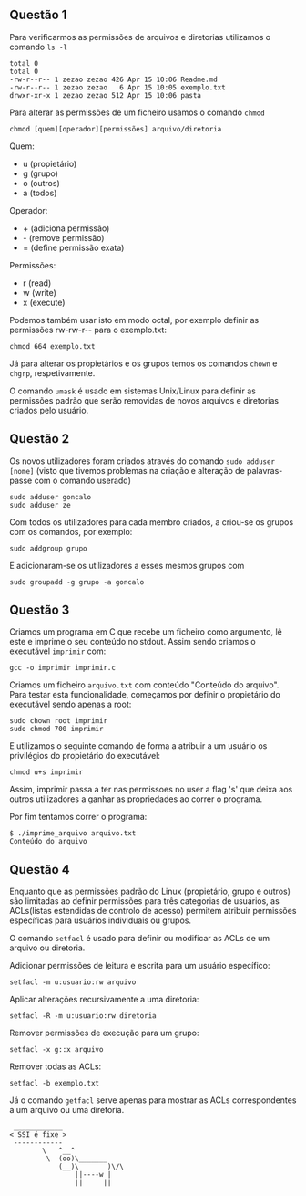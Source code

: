 ## Questão 1

Para verificarmos as permissões de arquivos e diretorias utilizamos o comando `ls -l`
```
total 0
total 0
-rw-r--r-- 1 zezao zezao 426 Apr 15 10:06 Readme.md
-rw-r--r-- 1 zezao zezao   6 Apr 15 10:05 exemplo.txt
drwxr-xr-x 1 zezao zezao 512 Apr 15 10:06 pasta
```
Para alterar as permissões de um ficheiro usamos o comando `chmod`

```
chmod [quem][operador][permissões] arquivo/diretoria
```

Quem:
- u (propietário)
- g (grupo)
- o (outros)
- a (todos)

Operador:
- \+ (adiciona permissão)
- \- (remove permissão)
- = (define permissão exata)

Permissões:
- r (read)
- w (write)
- x (execute)

Podemos também usar isto em modo octal, por exemplo definir as permissões rw-rw-r-- para o exemplo.txt:
```
chmod 664 exemplo.txt       
```

Já para alterar os propietários e os grupos temos os comandos `chown` e `chgrp`, respetivamente.

O comando `umask` é usado em sistemas Unix/Linux para definir as permissões padrão que serão removidas de novos arquivos e diretorias criados pelo usuário.

## Questão 2

Os novos utilizadores foram criados através do comando ``` sudo adduser [nome] ``` (visto que tivemos problemas na criação e alteração de palavras-passe com o comando useradd)
```
sudo adduser goncalo
sudo adduser ze
```
Com todos os utilizadores para cada membro criados, a criou-se os grupos com os comandos, por exemplo:
```
sudo addgroup grupo
```
E adicionaram-se os utilizadores a esses mesmos grupos com
```
sudo groupadd -g grupo -a goncalo
```




## Questão 3

Criamos um programa em C que recebe um ficheiro como argumento, lê este e imprime o seu conteúdo no stdout.
Assim sendo criamos o executável `imprimir` com: 
```
gcc -o imprimir imprimir.c
```

Criamos um ficheiro ``arquivo.txt`` com conteúdo "Conteúdo do arquivo".
Para testar esta funcionalidade, começamos por definir o propietário do executável sendo apenas a root:
```
sudo chown root imprimir 
sudo chmod 700 imprimir
```
E utilizamos o seguinte comando de forma a atribuir a um usuário os privilégios do propietário do executável:
```
chmod u+s imprimir

```
Assim, imprimir passa a ter nas permissoes no user a flag 's' que deixa aos outros utilizadores a ganhar as propriedades ao correr o programa.

Por fim tentamos correr o programa:
```
$ ./imprime_arquivo arquivo.txt
Conteúdo do arquivo
```

## Questão 4
Enquanto que as permissões padrão do Linux (propietário, grupo e outros) são limitadas ao definir permissões para três categorias de usuários, as ACLs(listas estendidas de controlo de acesso) permitem atribuir permissões específicas para usuários individuais ou grupos.

O comando ``setfacl`` é usado para definir ou modificar as ACLs de um arquivo ou diretoria.

Adicionar permissões de leitura e escrita para um usuário específico:
```
setfacl -m u:usuario:rw arquivo
```
Aplicar alterações recursivamente a uma diretoria:
```
setfacl -R -m u:usuario:rw diretoria
```
Remover permissões de execução para um grupo:
```
setfacl -x g::x arquivo
```
Remover todas as ACLs:
```
setfacl -b exemplo.txt
```

Já o comando `getfacl` serve apenas para mostrar as ACLs correspondentes a um arquivo ou uma diretoria.
```
 ____________
< SSI é fixe >
 ------------
        \   ^__^
         \  (oo)\_______
            (__)\       )\/\
                ||----w |
                ||     ||
```